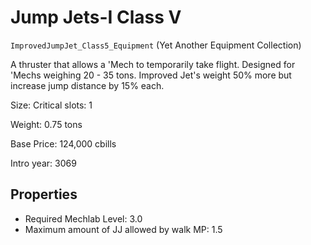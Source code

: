 # Jump Jets-I Class V

`ImprovedJumpJet_Class5_Equipment` (Yet Another Equipment Collection)

A thruster that allows a 'Mech to temporarily take flight.  Designed for 'Mechs weighing 20 - 35 tons. Improved Jet's weight 50% more but increase jump distance by 15% each.

Size: Critical slots: 1

Weight: 0.75 tons

Base Price: 124,000 cbills

Intro year: 3069

## Properties
* Required Mechlab Level: 3.0 
* Maximum amount of JJ allowed by walk MP: 1.5 
